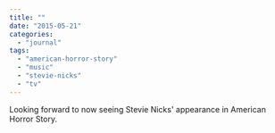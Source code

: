 ```yaml
---
title: ""
date: "2015-05-21"
categories: 
  - "journal"
tags: 
  - "american-horror-story"
  - "music"
  - "stevie-nicks"
  - "tv"
---
```


Looking forward to now seeing Stevie Nicks' appearance in American Horror Story.
